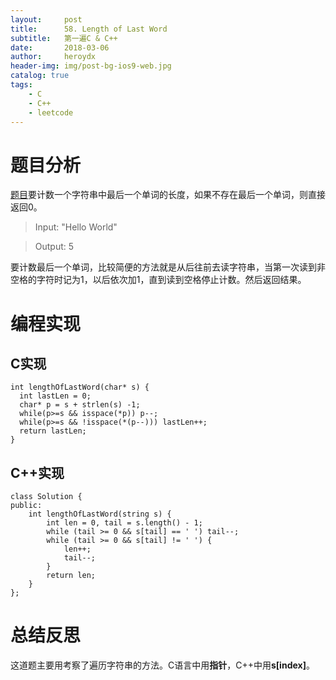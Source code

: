 ```yaml
---
layout:     post
title:      58. Length of Last Word
subtitle:   第一遍C & C++
date:       2018-03-06
author:     heroydx
header-img: img/post-bg-ios9-web.jpg
catalog: true
tags:
    - C
    - C++
    - leetcode
---
```

# 题目分析

[题目](https://leetcode.com/problems/length-of-last-word/description/)要计数一个字符串中最后一个单词的长度，如果不存在最后一个单词，则直接返回0。
>Input: "Hello World"

>Output: 5

要计数最后一个单词，比较简便的方法就是从后往前去读字符串，当第一次读到非空格的字符时记为1，以后依次加1，直到读到空格停止计数。然后返回结果。

# 编程实现

## C实现

    int lengthOfLastWord(char* s) {
      int lastLen = 0;
      char* p = s + strlen(s) -1;
      while(p>=s && isspace(*p)) p--;
      while(p>=s && !isspace(*(p--))) lastLen++;
      return lastLen;
    }

## C++实现

    class Solution {
    public:
        int lengthOfLastWord(string s) { 
            int len = 0, tail = s.length() - 1;
            while (tail >= 0 && s[tail] == ' ') tail--;
            while (tail >= 0 && s[tail] != ' ') {
                len++;
                tail--;
            }
            return len;
        }
    };

# 总结反思

这道题主要用考察了遍历字符串的方法。C语言中用**指针**，C++中用**s[index]**。

